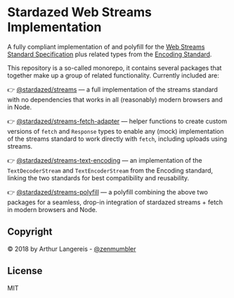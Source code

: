 Stardazed Web Streams Implementation
====================================
A fully compliant implementation of and polyfill for the
[Web Streams Standard Specification](https://streams.spec.whatwg.org) plus related types
from the [Encoding Standard](https://encoding.spec.whatwg.org).

This repository is a so-called monorepo, it contains several packages that
together make up a group of related functionality. Currently included are:

👉 [@stardazed/streams](https://www.npmjs.com/package/@stardazed/streams) —
a full implementation of the streams standard with no dependencies that works
in all (reasonably) modern browsers and in Node.

👉 [@stardazed/streams-fetch-adapter](https://www.npmjs.com/package/@stardazed/streams-fetch-adapter) —
helper functions to create custom versions of `fetch` and `Response` types
to enable any (mock) implementation of the streams standard to work directly
with `fetch`, including uploads using streams.

👉 [@stardazed/streams-text-encoding](https://www.npmjs.com/package/@stardazed/streams-text-encoding) —
an implementation of the `TextDecoderStream` and `TextEncoderStream` from the
Encoding standard, linking the two standards for best compatibility and reusability.

👉 [@stardazed/streams-polyfill](https://www.npmjs.com/package/@stardazed/streams-polyfill) —
a polyfill combining the above two packages for a seamless, drop-in integration
of stardazed streams + fetch in modern browsers and Node.

Copyright
---------
© 2018 by Arthur Langereis - [@zenmumbler](https://twitter.com/zenmumbler)

License
-------
MIT
